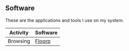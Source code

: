## Software

These are the applications and tools I use on my system.

| Activity | Software |
| -------- | ------- |
| Browsing | [Floorp](./floorp.md) |

